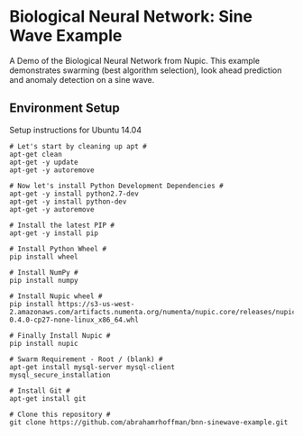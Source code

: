 # Biological Neural Network: Sine Wave Example
A Demo of the Biological Neural Network from Nupic. This example demonstrates swarming (best algorithm selection), look ahead prediction and anomaly detection on a sine wave. 

<h2>Environment Setup</h2>
Setup instructions for Ubuntu 14.04

```
# Let's start by cleaning up apt #
apt-get clean
apt-get -y update
apt-get -y autoremove

# Now let's install Python Development Dependencies #
apt-get -y install python2.7-dev
apt-get -y install python-dev
apt-get -y autoremove

# Install the latest PIP #
apt-get -y install pip

# Install Python Wheel #
pip install wheel

# Install NumPy #
pip install numpy

# Install Nupic wheel # 	
pip install https://s3-us-west-2.amazonaws.com/artifacts.numenta.org/numenta/nupic.core/releases/nupic.bindings/nupic.bindings-0.4.0-cp27-none-linux_x86_64.whl

# Finally Install Nupic #
pip install nupic

# Swarm Requirement - Root / (blank) #
apt-get install mysql-server mysql-client
mysql_secure_installation

# Install Git #
apt-get install git

# Clone this repository #
git clone https://github.com/abrahamrhoffman/bnn-sinewave-example.git
```
